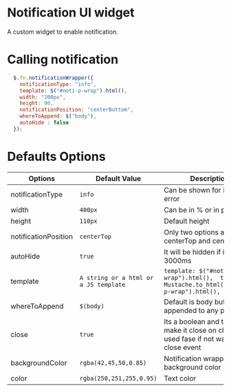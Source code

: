 # Notification UI widget
A custom widget to enable notification.

# Calling notification 
```javascript
  $.fn.notificationWrapper({
    notificationType: "info",
    template: $("#noti-p-wrap").html(),
    width: "200px",
    height: 90,
    notificationPosition: "centerBottom",
    whereToAppend: $("body"),
    autoHide : false
  });
```
  
# Defaults Options
  
Options                           | Default Value                 | Description                               
 --------------------------------- |-----------------------------| -----------------------------------------
 notificationType                  | `info`                          | Can be shown for info or error            
 width                             | `400px`                         | Can be in % or in px                      
 height                            | `110px`                         | Default height                            
 notificationPosition              | `centerTop`                     | Only two options are there centerTop and centerBottm 
 autoHide                          | `true`                          | It will be hidden if its true in 3000ms   
 template                          | `A string or a html or a JS template`  |   `template: $("#noti-p-wrap").html(),  template: Mustache.to_html($("#noti-p-wrap").html(), {})`
 whereToAppend                     | `$(body)` |Default is body but it can be appended to any place  
 close                             | `true`    |Its a boolean and true to make it close on click can used   fase if not want to fire close event                                   
 backgroundColor                   | `rgba(42,45,50,0.85)`                     |   Notification wrapper background color 
color                             | `rgba(250,251,255,0.95)`                     |   Text color                                    

  
